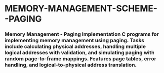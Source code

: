 # MEMORY-MANAGEMENT-SCHEME--PAGING
### Memory Management - Paging Implementation  C programs for implementing memory management using paging. Tasks include calculating physical addresses, handling multiple logical addresses with validation, and simulating paging with random page-to-frame mappings. Features page tables, error handling, and logical-to-physical address translation.
